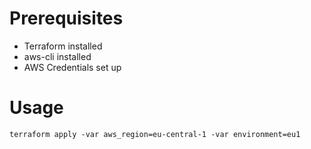 # Prerequisites

- Terraform installed
- aws-cli installed
- AWS Credentials set up

# Usage

```
terraform apply -var aws_region=eu-central-1 -var environment=eu1
```
